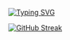 [![Typing SVG](https://readme-typing-svg.demolab.com?font=Chakra+Petch&duration=3000&pause=1000&color=33FF4E&vCenter=true&width=435&lines=Amateur+Coder;SQL+is+kinda+cool;Worked+with+7%2B+languages)](https://git.io/typing-svg)

[![GitHub Streak](https://streak-stats.demolab.com?user=Lemonnik6484&theme=transparent&hide_border=true&date_format=j%20M%5B%20Y%5D&stroke=33FF4E&ring=33FF4E9B&fire=A0FF24&currStreakNum=33FF4E&sideNums=28C93D&currStreakLabel=24B236B4&sideLabels=21A53293&excludeDaysLabel=23AF369D)](https://git.io/streak-stats)
